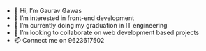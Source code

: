 - 👋 Hi, I’m Gaurav Gawas
- 👀 I’m interested in front-end development
- 🌱 I’m currently doing my graduation in IT engineering
- 💞️ I’m looking to collaborate on web development based projects
- 📫 Connect me on 9623617502
